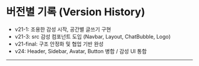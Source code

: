 # 버전별 기록 (Version History)

- v21-1: 조용한 감성 시작, 공간별 글쓰기 구현
- v21-3: src 감성 컴포넌트 도입 (Navbar, Layout, ChatBubble, Logo)
- v21-final: 구조 안정화 및 협업 기반 완성
- v24: Header, Sidebar, Avatar, Button 병합 / 감성 UI 통합

---